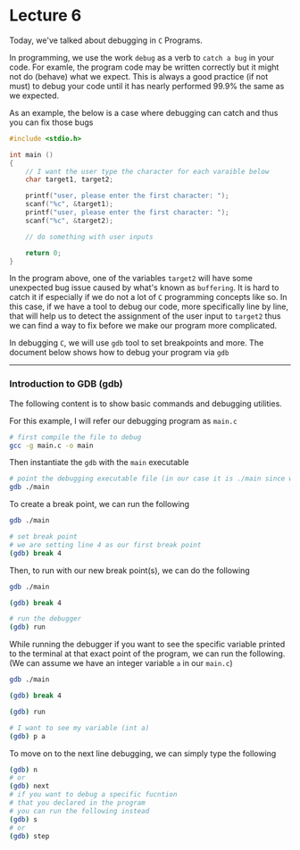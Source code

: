 # Lecture 6

Today, we've talked about debugging in `C` Programs. 

In programming, we use the work `debug` as a verb to `catch a bug` in your code. 
For examle, the program code may be written correctly but it might not do (behave) what we expect. This is always a good practice (if not must) to debug your code until it has nearly performed 99.9% the same as we expected. 

As an example, the below is a case where debugging can catch and thus you can fix those bugs

```c
#include <stdio.h>

int main ()
{
    // I want the user type the character for each varaible below
    char target1, target2;

    printf("user, please enter the first character: ");
    scanf("%c", &target1);
    printf("user, please enter the first character: ");
    scanf("%c", &target2);

    // do something with user inputs

    return 0;
}
```

In the program above, one of the variables `target2` will have some unexpected bug issue caused by what's known as `buffering`. It is hard to catch it if especially if we do not a lot of `C` programming concepts like so. In this case, if we have a tool to debug our code, more specifically line by line, that will help us to detect the assignment of the user input to `target2` thus we can find a way to fix before we make our program more complicated. 

In debugging `C`, we will use `gdb` tool to set breakpoints and more. The document below shows how to debug your program via `gdb`

---

### Introduction to GDB (gdb)

The following content is to show basic commands and debugging utilities.

For this example, I will refer our debugging program as `main.c`

```bash
# first compile the file to debug
gcc -g main.c -o main
```

Then instantiate the `gdb` with the `main` executable

```bash
# point the debugging executable file (in our case it is ./main since we compiled main.c to)
gdb ./main
```

To create a break point, we can run the following

```bash
gdb ./main

# set break point
# we are setting line 4 as our first break point
(gdb) break 4 
```

Then, to run with our new break point(s), we can do the following

```bash
gdb ./main

(gdb) break 4

# run the debugger 
(gdb) run
```

While running the debugger if you want to see the specific variable printed to the terminal at that exact point of the program, we can run the following. (We can assume we have an integer variable `a` in our `main.c`)

```bash
gdb ./main

(gdb) break 4

(gdb) run

# I want to see my variable (int a)
(gdb) p a
```

To move on to the next line debugging, we can simply type the following

```bash
(gdb) n
# or
(gdb) next
# if you want to debug a specific fucntion 
# that you declared in the program
# you can run the following instead
(gdb) s
# or
(gdb) step
```